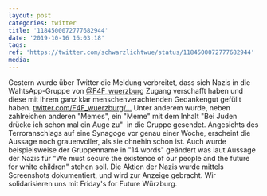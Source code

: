 ```yaml
---
layout: post
categories: twitter
title: '1184500072777682944'
date: '2019-10-16 16:03:18'
tags: 
ref: 'https://twitter.com/schwarzlichtwue/status/1184500072777682944'
media:
---
```

Gestern wurde über Twitter die Meldung verbreitet, dass sich Nazis in die WahtsApp-Gruppe von [@F4F_wuerzburg](https://twitter.com/F4F_wuerzburg) Zugang verschafft haben und diese mit ihrem ganz klar menschenverachtenden Gedankengut gefüllt haben. [twitter.com/F4F_wuerzburg/…](https://twitter.com/F4F_wuerzburg/status/1184230187938013184) 
Unter anderem wurde, neben zahlreichen anderen "Memes", ein "Meme" mit dem Inhalt "Bei Juden drücke ich schon mal ein Auge zu"  in die Gruppe gesendet. 
Angesichts des Terroranschlags auf eine Synagoge vor genau einer Woche, erscheint die Aussage noch grauenvoller, als sie ohnehin schon ist. 
Auch wurde beispielsweise der Gruppenname in "14 words" geändert was laut Aussage der Nazis für "We must secure the existence of our people and the future for white children" stehen soll. 
Die Aktion der Nazis wurde mittels Screenshots dokumentiert, und wird zur Anzeige gebracht. Wir solidarisieren uns mit Friday's for Future Würzburg. 